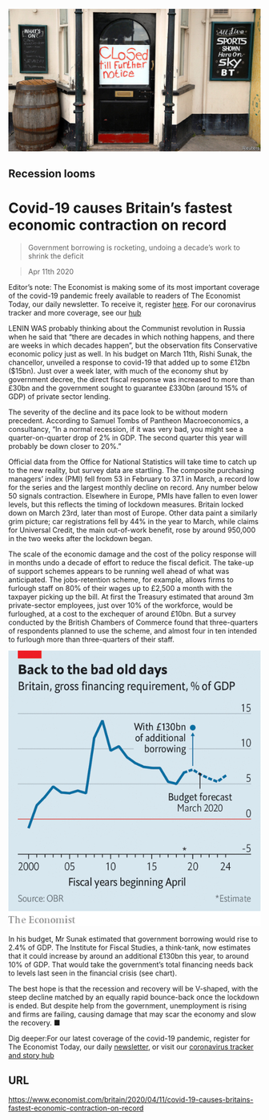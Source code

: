 ![](./images/20200411_BRP503.jpg)

## Recession looms

# Covid-19 causes Britain’s fastest economic contraction on record

> Government borrowing is rocketing, undoing a decade’s work to shrink the deficit

> Apr 11th 2020

Editor’s note: The Economist is making some of its most important coverage of the covid-19 pandemic freely available to readers of The Economist Today, our daily newsletter. To receive it, register [here](https://www.economist.com//newslettersignup). For our coronavirus tracker and more coverage, see our [hub](https://www.economist.com//coronavirus)

LENIN WAS probably thinking about the Communist revolution in Russia when he said that “there are decades in which nothing happens, and there are weeks in which decades happen”, but the observation fits Conservative economic policy just as well. In his budget on March 11th, Rishi Sunak, the chancellor, unveiled a response to covid-19 that added up to some £12bn ($15bn). Just over a week later, with much of the economy shut by government decree, the direct fiscal response was increased to more than £30bn and the government sought to guarantee £330bn (around 15% of GDP) of private sector lending.

The severity of the decline and its pace look to be without modern precedent. According to Samuel Tombs of Pantheon Macroeconomics, a consultancy, “In a normal recession, if it was very bad, you might see a quarter-on-quarter drop of 2% in GDP. The second quarter this year will probably be down closer to 20%.”

Official data from the Office for National Statistics will take time to catch up to the new reality, but survey data are startling. The composite purchasing managers’ index (PMI) fell from 53 in February to 37.1 in March, a record low for the series and the largest monthly decline on record. Any number below 50 signals contraction. Elsewhere in Europe, PMIs have fallen to even lower levels, but this reflects the timing of lockdown measures. Britain locked down on March 23rd, later than most of Europe. Other data paint a similarly grim picture; car registrations fell by 44% in the year to March, while claims for Universal Credit, the main out-of-work benefit, rose by around 950,000 in the two weeks after the lockdown began.

The scale of the economic damage and the cost of the policy response will in months undo a decade of effort to reduce the fiscal deficit. The take-up of support schemes appears to be running well ahead of what was anticipated. The jobs-retention scheme, for example, allows firms to furlough staff on 80% of their wages up to £2,500 a month with the taxpayer picking up the bill. At first the Treasury estimated that around 3m private-sector employees, just over 10% of the workforce, would be furloughed, at a cost to the exchequer of around £10bn. But a survey conducted by the British Chambers of Commerce found that three-quarters of respondents planned to use the scheme, and almost four in ten intended to furlough more than three-quarters of their staff.

![](./images/20200411_BRC136.png)

In his budget, Mr Sunak estimated that government borrowing would rise to 2.4% of GDP. The Institute for Fiscal Studies, a think-tank, now estimates that it could increase by around an additional £130bn this year, to around 10% of GDP. That would take the government’s total financing needs back to levels last seen in the financial crisis (see chart).

The best hope is that the recession and recovery will be V-shaped, with the steep decline matched by an equally rapid bounce-back once the lockdown is ended. But despite help from the government, unemployment is rising and firms are failing, causing damage that may scar the economy and slow the recovery. ■

Dig deeper:For our latest coverage of the covid-19 pandemic, register for The Economist Today, our daily [newsletter](https://www.economist.com//newslettersignup), or visit our [coronavirus tracker and story hub](https://www.economist.com//coronavirus)

## URL

https://www.economist.com/britain/2020/04/11/covid-19-causes-britains-fastest-economic-contraction-on-record
